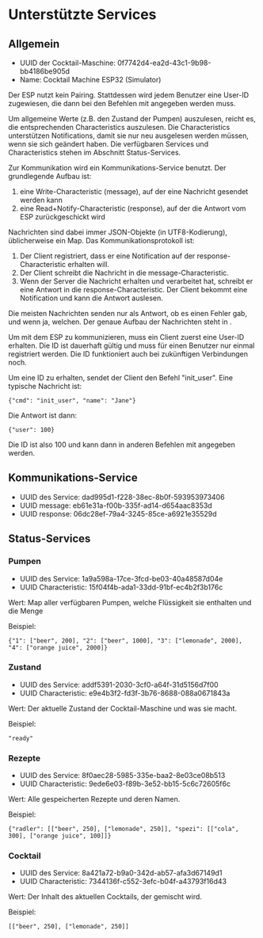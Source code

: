 # Unterstützte Services

## Allgemein

- UUID der Cocktail-Maschine: 0f7742d4-ea2d-43c1-9b98-bb4186be905d
- Name: Cocktail Machine ESP32 (Simulator)

Der ESP nutzt kein Pairing. Stattdessen wird jedem Benutzer eine User-ID zugewiesen, die dann bei den Befehlen mit angegeben werden muss. 

Um allgemeine Werte (z.B. den Zustand der Pumpen) auszulesen, reicht es, die entsprechenden Characteristics auszulesen. Die Characteristics unterstützen Notifications, damit sie nur neu ausgelesen werden müssen, wenn sie sich geändert haben. Die verfügbaren Services und Characteristics stehen im Abschnitt Status-Services.

Zur Kommunikation wird ein Kommunikations-Service benutzt. Der grundlegende Aufbau ist:

1. eine Write-Characteristic (message), auf der eine Nachricht gesendet werden kann
2. eine Read+Notify-Characteristic (response), auf der die Antwort vom ESP zurückgeschickt wird

Nachrichten sind dabei immer JSON-Objekte (in UTF8-Kodierung), üblicherweise ein Map. Das Kommunikationsprotokoll ist:

1. Der Client registriert, dass er eine Notification auf der response-Characteristic erhalten will.
2. Der Client schreibt die Nachricht in die message-Characteristic.
3. Wenn der Server die Nachricht erhalten und verarbeitet hat, schreibt er eine Antwort in die response-Characteristic. Der Client bekommt eine Notification und kann die Antwort auslesen.

Die meisten Nachrichten senden nur als Antwort, ob es einen Fehler gab, und wenn ja, welchen. Der genaue Aufbau der Nachrichten steht in [](Befehle.md).

Um mit dem ESP zu kommunizieren, muss ein Client zuerst eine User-ID erhalten. Die ID ist dauerhaft gültig und muss für einen Benutzer nur einmal registriert werden. Die ID funktioniert auch bei zukünftigen Verbindungen noch.

Um eine ID zu erhalten, sendet der Client den Befehl "init_user". Eine typische Nachricht ist:

    {"cmd": "init_user", "name": "Jane"}

Die Antwort ist dann:

    {"user": 100}

Die ID ist also 100 und kann dann in anderen Befehlen mit angegeben werden.

## Kommunikations-Service

- UUID des Service: dad995d1-f228-38ec-8b0f-593953973406
- UUID message:     eb61e31a-f00b-335f-ad14-d654aac8353d
- UUID response:    06dc28ef-79a4-3245-85ce-a6921e35529d

## Status-Services

### Pumpen
- UUID des Service:    1a9a598a-17ce-3fcd-be03-40a48587d04e
- UUID Characteristic: 15f04f4b-ada1-33dd-91bf-ec4b2f3b176c

Wert: Map aller verfügbaren Pumpen, welche Flüssigkeit sie enthalten und die Menge

Beispiel:

    {"1": ["beer", 200], "2": ["beer", 1000], "3": ["lemonade", 2000], "4": ["orange juice", 2000]}

### Zustand
- UUID des Service:    addf5391-2030-3cf0-a64f-31d5156d7f00
- UUID Characteristic: e9e4b3f2-fd3f-3b76-8688-088a0671843a

Wert: Der aktuelle Zustand der Cocktail-Maschine und was sie macht.

Beispiel:

    "ready"

### Rezepte
- UUID des Service:    8f0aec28-5985-335e-baa2-8e03ce08b513
- UUID Characteristic: 9ede6e03-f89b-3e52-bb15-5c6c72605f6c

Wert: Alle gespeicherten Rezepte und deren Namen.

Beispiel:

    {"radler": [["beer", 250], ["lemonade", 250]], "spezi": [["cola", 300], ["orange juice", 100]]}


### Cocktail
- UUID des Service:    8a421a72-b9a0-342d-ab57-afa3d67149d1
- UUID Characteristic: 7344136f-c552-3efc-b04f-a43793f16d43

Wert: Der Inhalt des aktuellen Cocktails, der gemischt wird.

Beispiel:

    [["beer", 250], ["lemonade", 250]]
